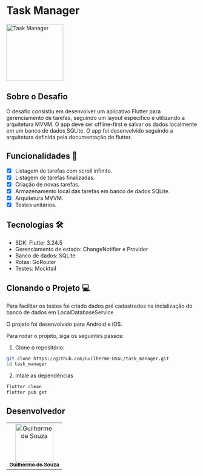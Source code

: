 


# Task Manager
<div align="left">
  <img width="150" height="150" src="https://github.com/user-attachments/assets/88758a5b-abc8-4499-aeeb-3955a9b80a9b" alt="Task Manager" height="150px">
</div>


## Sobre o Desafio

O desafio consistiu em desenvolver um aplicativo Flutter para gerenciamento de tarefas, seguindo um layout específico e utilizando a arquitetura MVVM. 
O app deve ser offline-first e salvar os dados localmente em um banco de dados  SQLite. 
O app foi desenvolvido seguindo a arquitetura definida pela documentação do flutter.

## Funcionalidades 🎯

- [X] Listagem de tarefas com scroll infinito.
- [X] Listagem de tarefas finalizadas.
- [X] Criação de novas tarefas.
- [X] Armazenamento local das tarefas em banco de dados SQLite.
- [X] Arquitetura MVVM.
- [X] Testes unitários.

## Tecnologias 🛠️
 - SDK: Flutter 3.24.5 
 - Gerenciamento de estado: ChangeNotifier e Provider
 - Banco de dados: SQLite
 - Rotas: GoRouter
 - Testes: Mocktail
## Clonando o Projeto 💻

Para facilitar os testes foi criado dados pré cadastrados na incialização do banco de dados em LocalDatabaseService

O projeto foi desenvolvido para Android e iOS.

Para rodar o projeto, siga os seguintes passos:

1. Clone o repositório:
```bash
git clone https://github.com/Guilherme-DSGL/task_manager.git
cd task_manager
```
2. Intale as dependências
```bash
flutter clean
flutter pub get
```

## Desenvolvedor
<table> <tr> <td align="center"> <a href="https://github.com/Guilherme-DSGL"> <img src="https://avatars.githubusercontent.com/u/72310683?s=400&u=9f0ec757e6df46288a0bff579b2648b151319db7&v=4" width="100px;" alt="Guilherme de Souza"/><br> <sub> <b>Guilherme de Souza</b> </sub> </a> </td> </tr> </table>

